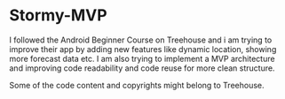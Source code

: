 # Stormy-MVP

I followed the Android Beginner Course on Treehouse and i am trying to improve their app by adding new features like dynamic location, showing more forecast data etc. I am also trying to implement a MVP architecture and improving code readability and code reuse for more clean structure. 

Some of the code content and copyrights might belong to Treehouse.
